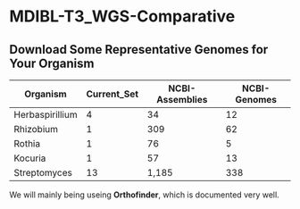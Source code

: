 # MDIBL-T3_WGS-Comparative

## Download Some Representative Genomes for Your Organism


Organism       |  Current_Set   | NCBI-Assemblies | NCBI-Genomes
-------------  | -------------- | -------------   | ------------
Herbaspirillium| 4              | 34    | 12
Rhizobium      | 1              | 309    | 62
Rothia         | 1              | 76    | 5
Kocuria        | 1              | 57   | 13
Streptomyces   | 13             | 1,185    | 338




We will mainly being useing **Orthofinder**, which is documented very well.

